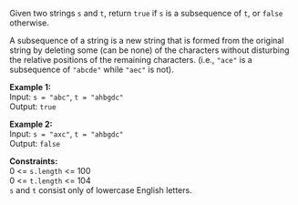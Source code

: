 Given two strings `s` and `t`, return `true` if `s` is a subsequence of `t`, or `false` otherwise.

A subsequence of a string is a new string that is formed from the original string by deleting some 
(can be none) of the characters without disturbing the relative positions of the remaining characters. 
(i.e., `"ace"` is a subsequence of `"abcde"` while `"aec"` is not).

**Example 1:**  
Input: `s = "abc"`, `t = "ahbgdc"`  
Output: `true`


**Example 2:**  
Input: `s = "axc"`, `t = "ahbgdc"`  
Output: `false`

**Constraints:**  
0 <= `s.length` <= 100  
0 <= `t.length` <= 104  
`s` and `t` consist only of lowercase English letters.